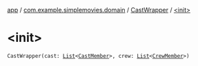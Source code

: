 [app](../../index.md) / [com.example.simplemovies.domain](../index.md) / [CastWrapper](index.md) / [&lt;init&gt;](./-init-.md)

# &lt;init&gt;

`CastWrapper(cast: `[`List`](https://kotlinlang.org/api/latest/jvm/stdlib/kotlin.collections/-list/index.html)`<`[`CastMember`](../-cast-member/index.md)`>, crew: `[`List`](https://kotlinlang.org/api/latest/jvm/stdlib/kotlin.collections/-list/index.html)`<`[`CrewMember`](../-crew-member/index.md)`>)`